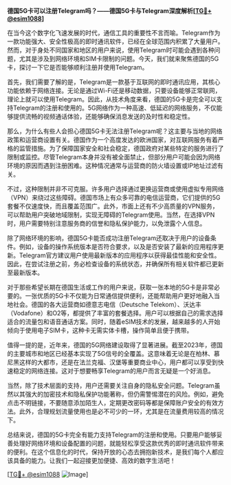 **德国5G卡可以注册Telegram吗？——德国5G卡与Telegram深度解析[[TG💪+ @esim1088](https://t.me/s/esim1088)]**

在当今这个数字化飞速发展的时代，通信工具的重要性不言而喻。Telegram作为一款功能强大、安全性极高的即时通讯软件，已经在全球范围内积累了大量用户。然而，对于身处不同国家和地区的用户来说，使用Telegram时可能会遇到各种问题，尤其是涉及到网络环境和SIM卡限制的问题。今天，我们就来聚焦德国的5G卡，探讨一下它是否能够顺利注册并使用Telegram。

首先，我们需要了解的是，Telegram是一款基于互联网的即时通讯应用，其核心功能依赖于网络连接。无论是通过Wi-Fi还是移动数据，只要设备能够正常联网，理论上就可以使用Telegram。因此，从技术角度来看，德国的5G卡是完全可以支持Telegram的注册和使用的。5G网络作为一种高速、低延迟的网络服务，不仅能够提供流畅的视频通话体验，还能够确保消息发送的及时性和稳定性。

那么，为什么有些人会担心德国5G卡无法注册Telegram呢？这主要与当地的网络政策和运营商设置有关。德国作为一个高度发达的欧洲国家，对互联网服务有着严格的监管措施。为了保障国家安全和社会稳定，德国政府对某些特定的服务进行了限制或监控。尽管Telegram本身并没有被全面禁止，但部分用户可能会因为网络环境的原因而遇到注册困难。这种情况通常与运营商的防火墙设置或IP地址过滤有关。

不过，这种限制并非不可克服。许多用户选择通过更换运营商或使用虚拟专用网络（VPN）来绕过这些障碍。德国市场上有众多可靠的电信运营商，它们提供的5G套餐不仅速度快，而且覆盖范围广。此外，市面上还有不少高质量的VPN服务，可以帮助用户突破地域限制，实现无障碍的Telegram使用。当然，在选择VPN时，用户需要特别注意服务商的信誉和隐私保护能力，以免泄露个人信息。

除了网络环境的影响，德国5G卡能否成功注册Telegram还取决于用户的设备条件。例如，设备的操作系统版本是否符合要求，以及是否安装了最新的应用程序更新。Telegram官方建议用户使用最新版本的应用程序以获得最佳性能和安全性。因此，在尝试注册之前，务必检查设备的系统状态，并确保所有相关软件都已更新至最新版本。

对于那些希望长期在德国生活或工作的用户来说，获取一张本地的5G卡是非常必要的。一张优质的5G卡不仅能为日常通信提供便利，还能帮助用户更好地融入当地社会。德国的各大运营商如德意志电信（Deutsche Telekom）、沃达丰（Vodafone）和O2等，都提供了丰富的套餐选择。用户可以根据自己的需求选择适合的流量包和语音通话方案。同时，随着eSIM技术的发展，越来越多的人开始倾向于使用电子SIM卡，这种卡无需实体卡槽，操作简单且便于携带。

值得一提的是，近年来，德国的5G网络建设取得了显著进展。截至2023年，德国的主要城市和地区已经基本实现了5G信号的全覆盖。这意味着无论是在柏林、慕尼黑这样的大都市，还是在法兰克福、汉堡等重要商业中心，用户都可以享受到快速稳定的网络连接。这对于想要畅享Telegram的用户而言无疑是一个好消息。

当然，除了技术层面的支持，用户还需要关注自身的隐私安全问题。Telegram虽然以其强大的加密技术和隐私保护功能著称，但仍需警惕潜在的风险。例如，避免点击不明链接，不要随意添加陌生人，定期更改密码等都是保障账户安全的有效方法。此外，合理规划流量使用也是必不可少的一环，尤其是在流量费用较高的情况下。

总结来说，德国的5G卡完全有能力支持Telegram的注册和使用。只要用户能够妥善处理好网络环境和设备配置的问题，就能轻松享受这款优秀的即时通讯软件带来的便利。在这个信息化的时代，保持开放的心态去拥抱新技术，是我们每个人都应该具备的能力。让我们一起迎接更加便捷、高效的数字生活吧！

[[TG💪+ @esim1088](https://t.me/s/esim1088) ![Image](https://i.postimg.cc/4NQfJmqS/Snipaste-2025-05-13-00-14-12.png)]